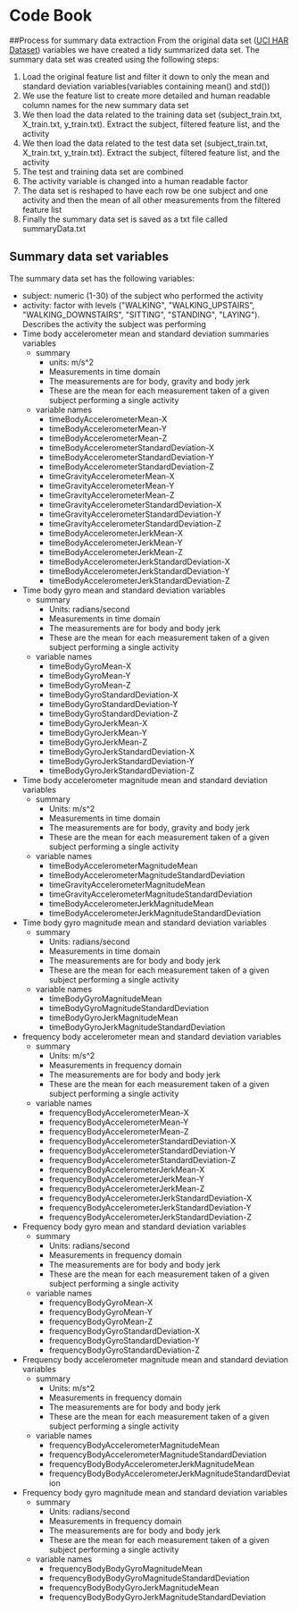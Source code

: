 # Code Book
##Process for summary data extraction
From the original data set ([UCI HAR Dataset](https://d396qusza40orc.cloudfront.net/getdata%2Fprojectfiles%2FUCI%20HAR%20Dataset.zip)) variables we have created a tidy summarized data set.
The summary data set was created using the following steps:

1. Load the original feature list and filter it down to only the mean and standard deviation variables(variables containing mean() and std())
2. We use the feature list to create more detailed and human readable column names for the new summary data set
3. We then load the data related to the training data set (subject_train.txt, X_train.txt, y_train.txt). Extract the subject, filtered feature list, and the activity
4. We then load the data related to the test data set (subject_train.txt, X_train.txt, y_train.txt). Extract the subject, filtered feature list, and the activity
5. The test and training data set are combined
6. The activity variable is changed into a human readable factor
7. The data set is reshaped to have each row be one subject and one activity and then the mean of all other measurements from the filtered feature list
8. Finally the summary data set is saved as a txt file called summaryData.txt

## Summary data set variables
The summary data set has the following variables:
* subject: numeric (1-30) of the subject who performed the activity
* activity: factor with levels ("WALKING", "WALKING_UPSTAIRS", "WALKING_DOWNSTAIRS", "SITTING", "STANDING", "LAYING"). Describes the activity the subject was performing 
* Time body accelerometer mean and standard deviation summaries variables
  * summary
    * units: m/s^2
	* Measurements in time domain
	* The measurements are for body, gravity and body jerk
	* These are the mean for each measurement taken of a given subject performing a single activity
  * variable names
    * timeBodyAccelerometerMean-X
    * timeBodyAccelerometerMean-Y
    * timeBodyAccelerometerMean-Z
    * timeBodyAccelerometerStandardDeviation-X
    * timeBodyAccelerometerStandardDeviation-Y
    * timeBodyAccelerometerStandardDeviation-Z
    * timeGravityAccelerometerMean-X
    * timeGravityAccelerometerMean-Y
    * timeGravityAccelerometerMean-Z
    * timeGravityAccelerometerStandardDeviation-X
    * timeGravityAccelerometerStandardDeviation-Y
    * timeGravityAccelerometerStandardDeviation-Z
    * timeBodyAccelerometerJerkMean-X
    * timeBodyAccelerometerJerkMean-Y
    * timeBodyAccelerometerJerkMean-Z
    * timeBodyAccelerometerJerkStandardDeviation-X
    * timeBodyAccelerometerJerkStandardDeviation-Y
    * timeBodyAccelerometerJerkStandardDeviation-Z
* Time body gyro mean and standard deviation variables
  * summary
    * Units: radians/second
	* Measurements in time domain
	* The measurements are for body and body jerk
	* These are the mean for each measurement taken of a given subject performing a single activity
  * variable names
    * timeBodyGyroMean-X
    * timeBodyGyroMean-Y
    * timeBodyGyroMean-Z
    * timeBodyGyroStandardDeviation-X
    * timeBodyGyroStandardDeviation-Y
    * timeBodyGyroStandardDeviation-Z
    * timeBodyGyroJerkMean-X
    * timeBodyGyroJerkMean-Y
    * timeBodyGyroJerkMean-Z
    * timeBodyGyroJerkStandardDeviation-X
    * timeBodyGyroJerkStandardDeviation-Y
    * timeBodyGyroJerkStandardDeviation-Z
* Time body accelerometer magnitude mean and standard deviation variables
  * summary
    * Units: m/s^2
	* Measurements in time domain
	* The measurements are for body, gravity and body jerk
	* These are the mean for each measurement taken of a given subject performing a single activity
  * variable names
	* timeBodyAccelerometerMagnitudeMean
    * timeBodyAccelerometerMagnitudeStandardDeviation
    * timeGravityAccelerometerMagnitudeMean
    * timeGravityAccelerometerMagnitudeStandardDeviation
    * timeBodyAccelerometerJerkMagnitudeMean
    * timeBodyAccelerometerJerkMagnitudeStandardDeviation
* Time body gyro magnitude mean and standard deviation variables
  * summary
    * Units: radians/second
	* Measurements in time domain
	* The measurements are for body and body jerk
	* These are the mean for each measurement taken of a given subject performing a single activity
  * variable names
    * timeBodyGyroMagnitudeMean
    * timeBodyGyroMagnitudeStandardDeviation
    * timeBodyGyroJerkMagnitudeMean
    * timeBodyGyroJerkMagnitudeStandardDeviation
* frequency body accelerometer mean and standard deviation variables
  * summary
    * Units: m/s^2
	* Measurements in frequency domain
	* The measurements are for body and body jerk
	* These are the mean for each measurement taken of a given subject performing a single activity
  * variable names
    * frequencyBodyAccelerometerMean-X
    * frequencyBodyAccelerometerMean-Y
    * frequencyBodyAccelerometerMean-Z
    * frequencyBodyAccelerometerStandardDeviation-X
    * frequencyBodyAccelerometerStandardDeviation-Y
    * frequencyBodyAccelerometerStandardDeviation-Z
    * frequencyBodyAccelerometerJerkMean-X
    * frequencyBodyAccelerometerJerkMean-Y
    * frequencyBodyAccelerometerJerkMean-Z
    * frequencyBodyAccelerometerJerkStandardDeviation-X
    * frequencyBodyAccelerometerJerkStandardDeviation-Y
    * frequencyBodyAccelerometerJerkStandardDeviation-Z
* Frequency body gyro mean and standard deviation variables
  * summary
    * Units: radians/second
	* Measurements in frequency domain
	* The measurements are for body and body jerk
	* These are the mean for each measurement taken of a given subject performing a single activity
  * variable names
	* frequencyBodyGyroMean-X
    * frequencyBodyGyroMean-Y
    * frequencyBodyGyroMean-Z
    * frequencyBodyGyroStandardDeviation-X
    * frequencyBodyGyroStandardDeviation-Y
    * frequencyBodyGyroStandardDeviation-Z
* Frequency body accelerometer magnitude mean and standard deviation variables
  * summary
    * Units: m/s^2
	* Measurements in frequency domain
	* The measurements are for body and body jerk
	* These are the mean for each measurement taken of a given subject performing a single activity
  * variable names
	* frequencyBodyAccelerometerMagnitudeMean
    * frequencyBodyAccelerometerMagnitudeStandardDeviation
    * frequencyBodyBodyAccelerometerJerkMagnitudeMean
    * frequencyBodyBodyAccelerometerJerkMagnitudeStandardDeviation
* Frequency body gyro magnitude mean and standard deviation variables
  * summary
    * Units: radians/second
	* Measurements in frequency domain
	* The measurements are for body and body jerk
	* These are the mean for each measurement taken of a given subject performing a single activity
  * variable names
	* frequencyBodyBodyGyroMagnitudeMean
    * frequencyBodyBodyGyroMagnitudeStandardDeviation
    * frequencyBodyBodyGyroJerkMagnitudeMean
    * frequencyBodyBodyGyroJerkMagnitudeStandardDeviation